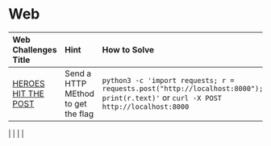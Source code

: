 # Web

| Web Challenges Title | Hint | How to Solve 
| :--- | :---- | :---
| [HEROES HIT THE POST](POST-UP.go) | Send a HTTP MEthod to get the flag |  `python3 -c 'import requests; r = requests.post("http://localhost:8000"); print(r.text)'` or `curl -X POST http://localhost:8000`
| 
|
|
|
